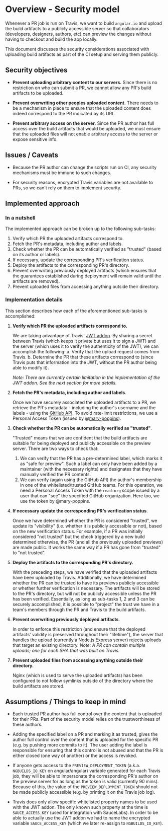 # Overview - Security model


Whenever a PR job is run on Travis, we want to build `angular.io` and upload the build artifacts to
a publicly accessible server so that collaborators (developers, designers, authors, etc) can preview
the changes without having to checkout and build the app locally.

This document discusses the security considerations associated with uploading build artifacts as
part of the CI setup and serving them publicly.


## Security objectives

- **Prevent uploading arbitrary content to our servers.**
  Since there is no restriction on who can submit a PR, we cannot allow any PR's build artifacts to
  be uploaded.

- **Prevent overwriting other peoples uploaded content.**
  There needs to be a mechanism in place to ensure that the uploaded content does indeed correspond
  to the PR indicated by its URL.

- **Prevent arbitrary access on the server.**
  Since the PR author has full access over the build artifacts that would be uploaded, we must
  ensure that the uploaded files will not enable arbitrary access to the server or expose sensitive
  info.


## Issues / Caveats

- Because the PR author can change the scripts run on CI, any security mechanisms must be immune to
  such changes.

- For security reasons, encrypted Travis variables are not available to PRs, so we can't rely on
  them to implement security.


## Implemented approach


### In a nutshell
The implemented approach can be broken up to the following sub-tasks:

1. Verify which PR the uploaded artifacts correspond to.
2. Fetch the PR's metadata, including author and labels.
3. Check whether the PR can be automatically verified as "trusted" (based on its author or labels).
4. If necessary, update the corresponding PR's verification status.
5. Deploy the artifacts to the corresponding PR's directory.
6. Prevent overwriting previously deployed artifacts (which ensures that the guarantees established
   during deployment will remain valid until the artifacts are removed).
7. Prevent uploaded files from accessing anything outside their directory.


### Implementation details
This section describes how each of the aforementioned sub-tasks is accomplished:

1. **Verify which PR the uploaded artifacts correspond to.**

   We are taking advantage of Travis' [JWT addon](https://docs.travis-ci.com/user/jwt). By sharing
   a secret between Travis (which keeps it private but uses it to sign a JWT) and the server (which
   uses it to verify the authenticity of the JWT), we can accomplish the following:
   a. Verify that the upload request comes from Travis.
   b. Determine the PR that these artifacts correspond to (since Travis puts that information into
      the JWT, without the PR author being able to modify it).

   _Note:_
   _There are currently certain limitation in the implementation of the JWT addon._
   _See the next section for more details._

2. **Fetch the PR's metadata, including author and labels**.

   Once we have securely associated the uploaded artifacts to a PR, we retrieve the PR's metadata -
   including the author's username and the labels - using the
   [GitHub API](https://developer.github.com/v3/).
   To avoid rate-limit restrictions, we use a Personal Access Token (issued by
   [@mary-poppins](https://github.com/mary-poppins)).

3. **Check whether the PR can be automatically verified as "trusted"**.

   "Trusted" means that we are confident that the build artifacts are suitable for being deployed
   and publicly accessible on the preview server. There are two ways to check that:
   1. We can verify that the PR has a pre-determined label, which marks it as "safe for preview".
      Such a label can only have been added by a maintainer (with the necessary rights) and
      designates that they have manually verified the PR contents.
   2. We can verify (again using the GitHub API) the author's membership in one of the
      whitelisted/trusted GitHub teams. For this operation, we need a Personal Access Token with the
      `read:org` scope issued by a user that can "see" the specified GitHub organization.
      Here too, we use the token by @mary-poppins.

4. **If necessary update the corresponding PR's verification status**.

   Once we have determined whether the PR is considered "trusted", we update its "visibility" (i.e.
   whether it is publicly accessible or not), based on the new verification status. For example, if
   a PR was initially considered "not trusted" but the check triggered by a new build determined
   otherwise, the PR (and all the previously uploaded previews) are made public. It works the same
   way if a PR has gone from "trusted" to "not trusted".

5. **Deploy the artifacts to the corresponding PR's directory.**

   With the preceding steps, we have verified that the uploaded artifacts have been uploaded by
   Travis. Additionally, we have determined whether the PR can be trusted to have its previews
   publicly accessible or whether further verification is necessary. The artifacts will be stored to
   the PR's directory, but will not be publicly accessible unless the PR has been verified.
   Essentially, as long as sub-tasks 1, 2 and 3 can be securely accomplished, it is possible to
   "project" the trust we have in a team's members through the PR and Travis to the build artifacts.

6. **Prevent overwriting previously deployed artifacts**.

   In order to enforce this restriction (and ensure that the deployed artifacts' validity is
   preserved throughout their "lifetime"), the server that handles the upload (currently a Node.js
   Express server) rejects uploads that target an existing directory.
   _Note: A PR can contain multiple uploads; one for each SHA that was built on Travis._

7. **Prevent uploaded files from accessing anything outside their directory.**

   Nginx (which is used to serve the uploaded artifacts) has been configured to not follow symlinks
   outside of the directory where the build artifacts are stored.


## Assumptions / Things to keep in mind

- Each trusted PR author has full control over the content that is uploaded for their PRs. Part of
  the security model relies on the trustworthiness of these authors.

- Adding the specified label on a PR and marking it as trusted, gives the author full control over
  the content that is uploaded for the specific PR (e.g. by pushing more commits to it). The user
  adding the label is responsible for ensuring that this control is not abused and that the PR is
  either closed (one way of another) or the access is revoked.

- If anyone gets access to the `PREVIEW_DEPLOYMENT_TOKEN` (a.k.a. `NGBUILDS_IO_KEY` on
  angular/angular) variable generated for each Travis job, they will be able to impersonate the
  corresponding PR's author on the preview server for as long as the token is valid (currently 90
  mins). Because of this, the value of the `PREVIEW_DEPLOYMENT_TOKEN` should not be made publicly
  accessible (e.g. by printing it on the Travis job log).

- Travis does only allow specific whitelisted property names to be used with the JWT addon. The only
  known such property at the time is `SAUCE_ACCESS_KEY` (used for integration with SauceLabs). In
  order to be able to actually use the JWT addon we had to name the encrypted variable
  `SAUCE_ACCESS_KEY` (which we later re-assign to `NGBUILDS_IO_KEY`).
